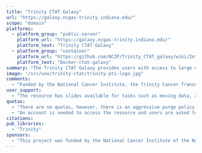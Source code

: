 ```yaml
---
title: "Trinity CTAT Galaxy"
url: "https://galaxy.ncgas-trinity.indiana.edu/"
scope: "domain"
platforms:
  - platform_group: "public-server"
    platform_url: "https://galaxy.ncgas-trinity.indiana.edu/"
    platform_text: "Trinity CTAT Galaxy"
  - platform_group: "container"
    platform_url: "https://github.com/NCIP/Trinity_CTAT_galaxy/wiki/Intro"
    platform_text: "Docker-ctat-galaxy"
summary: "The Trinity CTAT Galaxy provides users with access to large memory resources required for *de novo* transcriptome assembly and downstream analysis."
image: "/src/use/trinity-ctat/trinity-pti-logo.jpg"
comments:
  - "Funded by the National Cancer Institute, the Trinity Cancer Transcriptome Analysis Toolkit provides a suite of software for the analysis of cancer transcriptome data. The nature of cancer data requires different assumptions and approaches to analysis, above and beyond the normal challenges of dealing with RNA-seq. View [more information on the tools available here](https://github.com/NCIP/Trinity_CTAT/wiki)."
user_support:
  - "The resource has slides available for tasks such as moving data, and help can be reached at trinity@ncgas.org"
quotas:
  - "There are no quotas, however, there is an aggressive purge policy for the disk usage. Files over 60 days old are removed by the system."
  - "An account is needed to access the resource and users are asked to fill out a registration form about your research (this helps us stay funded)."
citations:
pub_libraries:
  - "Trinity"
sponsors:
  - "This project was funded by the National Cancer Institute of the National Institutes of Health under award number U24CA180922, and maintained by National Center for Genome Analysis Support NCGAS (NSF Award #1759914)"
---
```


